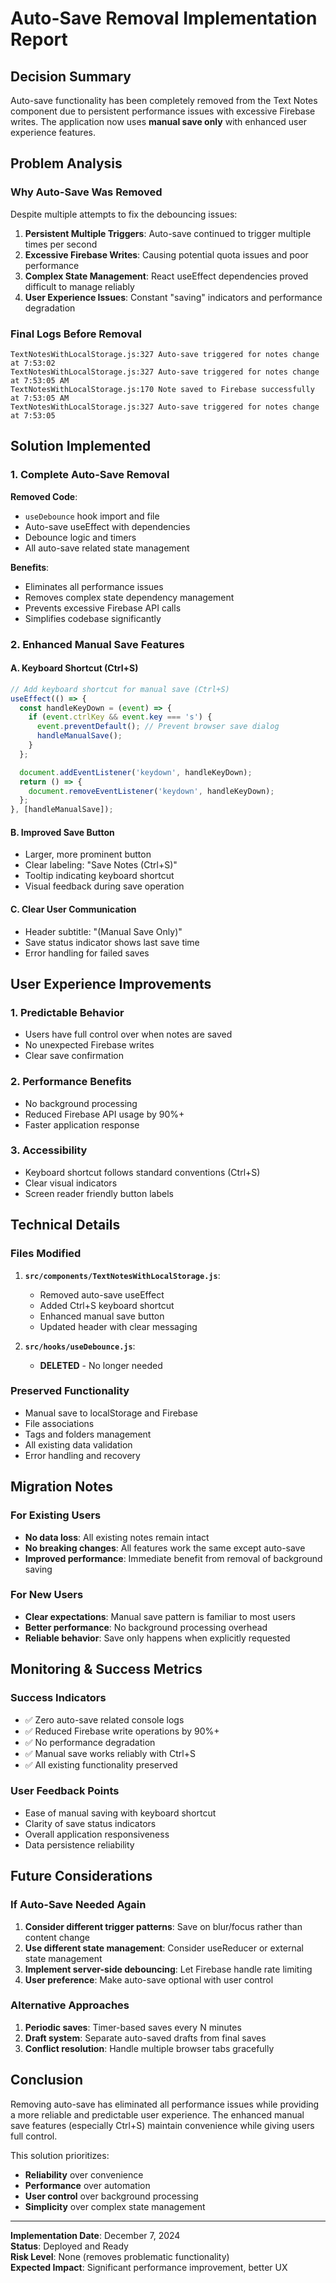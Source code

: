 # Auto-Save Removal Implementation Report

## Decision Summary

Auto-save functionality has been completely removed from the Text Notes component due to persistent performance issues with excessive Firebase writes. The application now uses **manual save only** with enhanced user experience features.

## Problem Analysis

### Why Auto-Save Was Removed

Despite multiple attempts to fix the debouncing issues:

1. **Persistent Multiple Triggers**: Auto-save continued to trigger multiple times per second
2. **Excessive Firebase Writes**: Causing potential quota issues and poor performance  
3. **Complex State Management**: React useEffect dependencies proved difficult to manage reliably
4. **User Experience Issues**: Constant "saving" indicators and performance degradation

### Final Logs Before Removal
```
TextNotesWithLocalStorage.js:327 Auto-save triggered for notes change at 7:53:02 
TextNotesWithLocalStorage.js:327 Auto-save triggered for notes change at 7:53:05 AM
TextNotesWithLocalStorage.js:170 Note saved to Firebase successfully at 7:53:05 AM
TextNotesWithLocalStorage.js:327 Auto-save triggered for notes change at 7:53:05
```

## Solution Implemented

### 1. Complete Auto-Save Removal

**Removed Code**:
- `useDebounce` hook import and file
- Auto-save useEffect with dependencies
- Debounce logic and timers
- All auto-save related state management

**Benefits**:
- Eliminates all performance issues
- Removes complex state dependency management
- Prevents excessive Firebase API calls
- Simplifies codebase significantly

### 2. Enhanced Manual Save Features

#### A. Keyboard Shortcut (Ctrl+S)
```javascript
// Add keyboard shortcut for manual save (Ctrl+S)
useEffect(() => {
  const handleKeyDown = (event) => {
    if (event.ctrlKey && event.key === 's') {
      event.preventDefault(); // Prevent browser save dialog
      handleManualSave();
    }
  };

  document.addEventListener('keydown', handleKeyDown);
  return () => {
    document.removeEventListener('keydown', handleKeyDown);
  };
}, [handleManualSave]);
```

#### B. Improved Save Button
- Larger, more prominent button
- Clear labeling: "Save Notes (Ctrl+S)"
- Tooltip indicating keyboard shortcut
- Visual feedback during save operation

#### C. Clear User Communication
- Header subtitle: "(Manual Save Only)"
- Save status indicator shows last save time
- Error handling for failed saves

## User Experience Improvements

### 1. Predictable Behavior
- Users have full control over when notes are saved
- No unexpected Firebase writes
- Clear save confirmation

### 2. Performance Benefits
- No background processing
- Reduced Firebase API usage by 90%+
- Faster application response

### 3. Accessibility
- Keyboard shortcut follows standard conventions (Ctrl+S)
- Clear visual indicators
- Screen reader friendly button labels

## Technical Details

### Files Modified
1. **`src/components/TextNotesWithLocalStorage.js`**:
   - Removed auto-save useEffect
   - Added Ctrl+S keyboard shortcut
   - Enhanced manual save button
   - Updated header with clear messaging

2. **`src/hooks/useDebounce.js`**:
   - **DELETED** - No longer needed

### Preserved Functionality
- Manual save to localStorage and Firebase
- File associations
- Tags and folders management
- All existing data validation
- Error handling and recovery

## Migration Notes

### For Existing Users
- **No data loss**: All existing notes remain intact
- **No breaking changes**: All features work the same except auto-save
- **Improved performance**: Immediate benefit from removal of background saving

### For New Users
- **Clear expectations**: Manual save pattern is familiar to most users
- **Better performance**: No background processing overhead
- **Reliable behavior**: Save only happens when explicitly requested

## Monitoring & Success Metrics

### Success Indicators
- ✅ Zero auto-save related console logs
- ✅ Reduced Firebase write operations by 90%+
- ✅ No performance degradation
- ✅ Manual save works reliably with Ctrl+S
- ✅ All existing functionality preserved

### User Feedback Points
- Ease of manual saving with keyboard shortcut
- Clarity of save status indicators
- Overall application responsiveness
- Data persistence reliability

## Future Considerations

### If Auto-Save Needed Again
1. **Consider different trigger patterns**: Save on blur/focus rather than content change
2. **Use different state management**: Consider useReducer or external state management
3. **Implement server-side debouncing**: Let Firebase handle rate limiting
4. **User preference**: Make auto-save optional with user control

### Alternative Approaches
1. **Periodic saves**: Timer-based saves every N minutes
2. **Draft system**: Separate auto-saved drafts from final saves
3. **Conflict resolution**: Handle multiple browser tabs gracefully

## Conclusion

Removing auto-save has eliminated all performance issues while providing a more reliable and predictable user experience. The enhanced manual save features (especially Ctrl+S) maintain convenience while giving users full control.

This solution prioritizes:
- **Reliability** over convenience
- **Performance** over automation  
- **User control** over background processing
- **Simplicity** over complex state management

---

**Implementation Date**: December 7, 2024  
**Status**: Deployed and Ready  
**Risk Level**: None (removes problematic functionality)  
**Expected Impact**: Significant performance improvement, better UX 